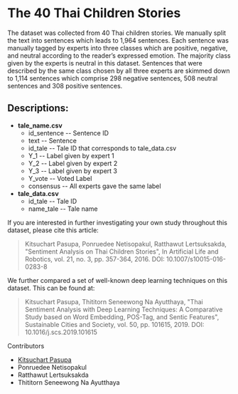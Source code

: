 # The 40 Thai Children Stories
The dataset was collected from 40 Thai children stories. We manually split the text into sentences which leads to 1,964 sentences. Each sentence was manually tagged by experts into three classes which are positive, negative, and neutral according to the reader’s expressed emotion. The majority class given by the experts is neutral in this dataset. Sentences that were described by the same class chosen by all three experts are skimmed down to 1,114 sentences which comprise 298 negative sentences, 508 neutral sentences and 308 positive sentences.

## Descriptions:
* **tale_name.csv**
  * id_sentence -- Sentence ID
  * text -- Sentence
  * id_tale -- Tale ID that corresponds to tale_data.csv
  * Y_1 -- Label given by expert 1
  * Y_2 -- Label given by expert 2
  * Y_3 -- Label given by expert 3
  * Y_vote -- Voted Label
  * consensus -- All experts gave the same label
* **tale_data.csv**
  * id_tale -- Tale ID
  * name_tale -- Tale name

If you are interested in further investigating your own study throughout this dataset, please cite this article:
> Kitsuchart Pasupa, Ponruedee Netisopakul, Ratthawut Lertsuksakda, "Sentiment Analysis on Thai Children Stories", In Artificial Life and Robotics, vol. 21, no. 3, pp. 357-364, 2016. DOI: 10.1007/s10015-016-0283-8

We further compared a set of well-known deep learning techniques on this dataset. This can be found at:
> Kitsuchart Pasupa, Thititorn Seneewong Na Ayutthaya, "Thai Sentiment Analysis with Deep Learning Techniques: A Comparative Study based on Word Embedding, POS-Tag, and Sentic Features", Sustainable Cities and Society, vol. 50, pp. 101615, 2019. DOI: 10.1016/j.scs.2019.101615

Contributors
- [Kitsuchart Pasupa](http://kitsuchart.pasupa.com)
- Ponruedee Netisopakul
- Ratthawut Lertsuksakda
- Thititorn Seneewong Na Ayutthaya
